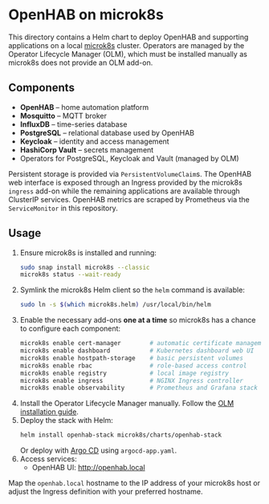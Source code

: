 # OpenHAB on microk8s

This directory contains a Helm chart to deploy OpenHAB and supporting
applications on a local [microk8s](https://microk8s.io/) cluster. Operators are
managed by the Operator Lifecycle Manager (OLM), which must be installed
manually as microk8s does not provide an OLM add-on.

## Components

- **OpenHAB** – home automation platform
- **Mosquitto** – MQTT broker
- **InfluxDB** – time-series database
- **PostgreSQL** – relational database used by OpenHAB
- **Keycloak** – identity and access management
- **HashiCorp Vault** – secrets management
- Operators for PostgreSQL, Keycloak and Vault (managed by OLM)

Persistent storage is provided via `PersistentVolumeClaim`s. The OpenHAB web
interface is exposed through an Ingress provided by the microk8s `ingress`
add-on while the remaining applications are
available through ClusterIP services. OpenHAB metrics are scraped by
Prometheus via the `ServiceMonitor` in this repository.

## Usage

1. Ensure microk8s is installed and running:
   ```bash
   sudo snap install microk8s --classic
   microk8s status --wait-ready
   ```
1. Symlink the microk8s Helm client so the `helm` command is available:
   ```bash
   sudo ln -s $(which microk8s.helm) /usr/local/bin/helm
   ```
1. Enable the necessary add-ons **one at a time** so microk8s has a chance to
   configure each component:
   ```bash
   microk8s enable cert-manager        # automatic certificate management
   microk8s enable dashboard           # Kubernetes dashboard web UI
   microk8s enable hostpath-storage    # basic persistent volumes
   microk8s enable rbac                # role-based access control
   microk8s enable registry            # local image registry
   microk8s enable ingress             # NGINX Ingress controller
   microk8s enable observability       # Prometheus and Grafana stack
   ```
1. Install the Operator Lifecycle Manager manually. Follow the [OLM installation guide](https://github.com/operator-framework/operator-lifecycle-manager#installing-olm).
1. Deploy the stack with Helm:
   ```bash
   helm install openhab-stack microk8s/charts/openhab-stack
   ```
   Or deploy with [Argo CD](https://argo-cd.readthedocs.io/) using
   `argocd-app.yaml`.
1. Access services:
   - OpenHAB UI: <http://openhab.local>

Map the `openhab.local` hostname to the IP address of your microk8s host or
adjust the Ingress definition with your preferred hostname.
